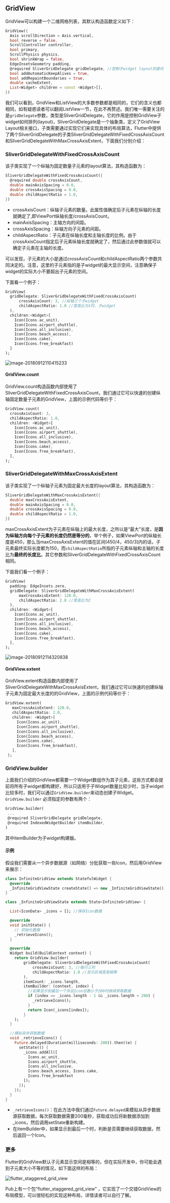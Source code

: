 ## GridView

GridView可以构建一个二维网格列表，其默认构造函数定义如下：

```dart
GridView({
  Axis scrollDirection = Axis.vertical,
  bool reverse = false,
  ScrollController controller,
  bool primary,
  ScrollPhysics physics,
  bool shrinkWrap = false,
  EdgeInsetsGeometry padding,
  @required SliverGridDelegate gridDelegate, //控制子widget layout的委托
  bool addAutomaticKeepAlives = true,
  bool addRepaintBoundaries = true,
  double cacheExtent,
  List<Widget> children = const <Widget>[],
})
```

我们可以看到，GridView和ListView的大多数参数都是相同的，它们的含义也都相同，如有疑惑读者可以翻阅ListView一节，在此不再赘述。我们唯一需要关注的是`gridDelegate`参数，类型是SliverGridDelegate，它的作用是控制GridView子widget如何排列(layout)，SliverGridDelegate是一个抽象类，定义了GridView Layout相关接口，子类需要通过实现它们来实现具体的布局算法，Flutter中提供了两个SliverGridDelegate的子类SliverGridDelegateWithFixedCrossAxisCount和SliverGridDelegateWithMaxCrossAxisExtent，下面我们分别介绍：

### SliverGridDelegateWithFixedCrossAxisCount

该子类实现了一个纵轴为固定数量子元素的layout算法，其构造函数为：

```dart
SliverGridDelegateWithFixedCrossAxisCount({
  @required double crossAxisCount, 
  double mainAxisSpacing = 0.0,
  double crossAxisSpacing = 0.0,
  double childAspectRatio = 1.0,
})
```

- crossAxisCount：纵轴子元素的数量。此属性值确定后子元素在纵轴的长度就确定了,即ViewPort纵轴长度/crossAxisCount。
- mainAxisSpacing：主轴方向的间距。
- crossAxisSpacing：纵轴方向子元素的间距。
- childAspectRatio：子元素在纵轴长度和主轴长度的比例。由于crossAxisCount指定后子元素纵轴长度就确定了，然后通过此参数值就可以确定子元素在主轴的长度。

可以发现，子元素的大小是通过crossAxisCount和childAspectRatio两个参数共同决定的。注意，这里的子元素指的是子widget的最大显示空间，注意确保子widget的实际大小不要超出子元素的空间。

下面看一个例子：

```dart
GridView(
  gridDelegate: SliverGridDelegateWithFixedCrossAxisCount(
      crossAxisCount: 3, //纵轴三个子widget
      childAspectRatio: 1.0 //宽高比为1时，子widget
  ),
  children:<Widget>[
    Icon(Icons.ac_unit),
    Icon(Icons.airport_shuttle),
    Icon(Icons.all_inclusive),
    Icon(Icons.beach_access),
    Icon(Icons.cake),
    Icon(Icons.free_breakfast)
  ]
);
```

![image-20180912110415233](https://cdn.jsdelivr.net/gh/flutterchina/flutter-in-action@1.0/docs/imgs/image-20180912110415233.png)



#### GridView.count

GridView.count构造函数内部使用了SliverGridDelegateWithFixedCrossAxisCount，我们通过它可以快速的创建纵轴固定数量子元素的GridView，上面的示例代码等价于：

```dart
GridView.count( 
  crossAxisCount: 3,
  childAspectRatio: 1.0,
  children: <Widget>[
    Icon(Icons.ac_unit),
    Icon(Icons.airport_shuttle),
    Icon(Icons.all_inclusive),
    Icon(Icons.beach_access),
    Icon(Icons.cake),
    Icon(Icons.free_breakfast),
  ],
);
```



### SliverGridDelegateWithMaxCrossAxisExtent

该子类实现了一个纵轴子元素为固定最大长度的layout算法，其构造函数为：

```dart
SliverGridDelegateWithMaxCrossAxisExtent({
  double maxCrossAxisExtent,
  double mainAxisSpacing = 0.0,
  double crossAxisSpacing = 0.0,
  double childAspectRatio = 1.0,
})
```

maxCrossAxisExtent为子元素在纵轴上的最大长度，之所以是“最大”长度，是**因为纵轴方向每个子元素的长度仍然是等分的**，举个例子，如果ViewPort的纵轴长度是450，那么当maxCrossAxisExtent的值在区间(450/4，450/3]内的话，子元素最终实际长度都为150，而`childAspectRatio`所指的子元素纵轴和主轴的长度比为**最终的长度比**。其它参数和SliverGridDelegateWithFixedCrossAxisCount相同。

下面我们看一个例子：

```dart
GridView(
  padding: EdgeInsets.zero,
  gridDelegate: SliverGridDelegateWithMaxCrossAxisExtent(
      maxCrossAxisExtent: 120.0,
      childAspectRatio: 2.0 //宽高比为2
  ),
  children: <Widget>[
    Icon(Icons.ac_unit),
    Icon(Icons.airport_shuttle),
    Icon(Icons.all_inclusive),
    Icon(Icons.beach_access),
    Icon(Icons.cake),
    Icon(Icons.free_breakfast),
  ],
);
```

![image-20180912114320838](https://cdn.jsdelivr.net/gh/flutterchina/flutter-in-action@1.0/docs/imgs/image-20180912114320838.png)

#### GridView.extent

GridView.extent构造函数内部使用了SliverGridDelegateWithMaxCrossAxisExtent，我们通过它可以快速的创建纵轴子元素为固定最大长度的的GridView，上面的示例代码等价于：

```dart
GridView.extent(
   maxCrossAxisExtent: 120.0,
   childAspectRatio: 2.0,
   children: <Widget>[
     Icon(Icons.ac_unit),
     Icon(Icons.airport_shuttle),
     Icon(Icons.all_inclusive),
     Icon(Icons.beach_access),
     Icon(Icons.cake),
     Icon(Icons.free_breakfast),
   ],
 );
```



### GridView.builder

上面我们介绍的GridView都需要一个Widget数组作为其子元素，这些方式都会提前将所有子widget都构建好，所以只适用于子Widget数量比较少时，当子widget比较多时，我们可以通过`GridView.builder`来动态创建子Widget。`GridView.builder` 必须指定的参数有两个：

```dart
GridView.builder(
 ...
 @required SliverGridDelegate gridDelegate, 
 @required IndexedWidgetBuilder itemBuilder,
)
```

其中itemBuilder为子widget构建器。

#### 示例

假设我们需要从一个异步数据源（如网络）分批获取一些Icon，然后用GridView来展示：

```dart
class InfiniteGridView extends StatefulWidget {
  @override
  _InfiniteGridViewState createState() => new _InfiniteGridViewState();
}

class _InfiniteGridViewState extends State<InfiniteGridView> {

  List<IconData> _icons = []; //保存Icon数据

  @override
  void initState() {
    // 初始化数据  
    _retrieveIcons();
  }

  @override
  Widget build(BuildContext context) {
    return GridView.builder(
        gridDelegate: SliverGridDelegateWithFixedCrossAxisCount(
            crossAxisCount: 3, //每行三列
            childAspectRatio: 1.0 //显示区域宽高相等
        ),
        itemCount: _icons.length,
        itemBuilder: (context, index) {
          //如果显示到最后一个并且Icon总数小于200时继续获取数据
          if (index == _icons.length - 1 && _icons.length < 200) {
            _retrieveIcons();
          }
          return Icon(_icons[index]);
        }
    );
  }

  //模拟异步获取数据
  void _retrieveIcons() {
    Future.delayed(Duration(milliseconds: 200)).then((e) {
      setState(() {
        _icons.addAll([
          Icons.ac_unit,
          Icons.airport_shuttle,
          Icons.all_inclusive,
          Icons.beach_access, Icons.cake,
          Icons.free_breakfast
        ]);
      });
    });
  }
}
```



- `_retrieveIcons()`：在此方法中我们通过`Future.delayed`来模拟从异步数据源获取数据，每次获取数据需要200毫秒，获取成功后将新数据添加到_icons，然后调用setState重新构建。
- 在itemBuilder中，如果显示到最后一个时，判断是否需要继续获取数据，然后返回一个Icon。

### 更多

Flutter的GridView默认子元素显示空间是相等的，但在实际开发中，你可能会遇到子元素大小不等的情况，如下面这样的布局：

![flutter_staggered_grid_view](https://cdn.jsdelivr.net/gh/flutterchina/flutter-in-action@1.0/docs/imgs/flutter_staggered_grid_view.png)

Pub上有一个包“flutter_staggered_grid_view” ，它实现了一个交错GridView的布局模型，可以很轻松的实现这种布局，详情读者可以自行了解。

